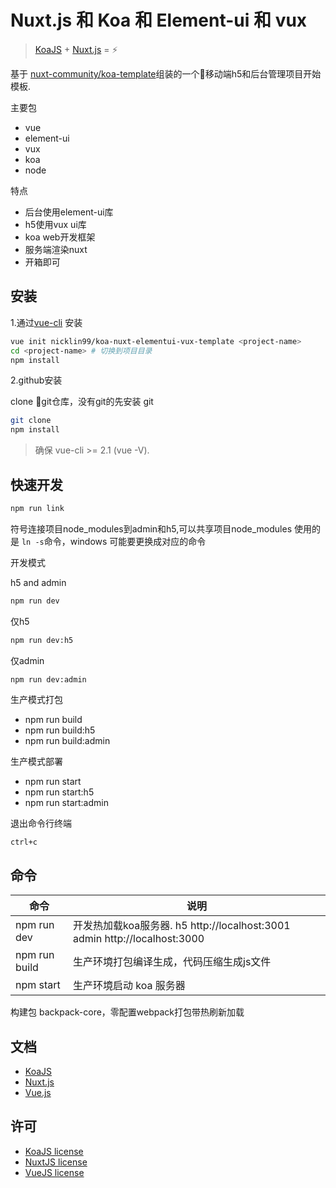 # Nuxt.js 和 Koa 和 Element-ui 和 vux

> [KoaJS](http://koajs.com/) + [Nuxt.js](https://nuxtjs.org) = :zap:

基于 [nuxt-community/koa-template](https://github.com/nuxt-community/koa-template)组装的一个移动端h5和后台管理项目开始模板.

主要包

- vue
- element-ui
- vux
- koa
- node

特点

- 后台使用element-ui库
- h5使用vux ui库
- koa web开发框架
- 服务端渲染nuxt
- 开箱即可

## 安装

1.通过[vue-cli](https://github.com/vuejs/vue-cli) 安装

```bash
vue init nicklin99/koa-nuxt-elementui-vux-template <project-name>
cd <project-name> # 切换到项目目录
npm install
```

2.github安装

clone git仓库，没有git的先安装 git

```bash
git clone
npm install
```

> 确保 vue-cli >= 2.1 (vue -V).

## 快速开发

```bash
npm run link
```

符号连接项目node_modules到admin和h5,可以共享项目node_modules
使用的是 `ln -s`命令，windows 可能要更换成对应的命令

开发模式

h5 and admin

```bash
npm run dev
```

仅h5

```bash
npm run dev:h5
```

仅admin

```bash
npm run dev:admin
```

生产模式打包

- npm run build
- npm run build:h5
- npm run build:admin

生产模式部署

- npm run start
- npm run start:h5
- npm run start:admin

退出命令行终端

`ctrl+c`

## 命令

| 命令          | 说明                                                                      |
| ------------- | ------------------------------------------------------------------------- |
| npm run dev   | 开发热加载koa服务器. h5 http://localhost:3001 admin http://localhost:3000 |
| npm run build | 生产环境打包编译生成，代码压缩生成js文件                                  |
| npm start     | 生产环境启动 koa 服务器                                                   |

构建包 backpack-core，零配置webpack打包带热刷新加载

## 文档

- [KoaJS](http://koajs.com/)
- [Nuxt.js](https://nuxtjs.org/guide/)
- [Vue.js](http://vuejs.org/guide/)

## 许可

- [KoaJS license](https://github.com/koajs/koa/blob/master/LICENSE)
- [NuxtJS license](https://github.com/nuxt/nuxt.js/blob/master/LICENSE.md)
- [VueJS license](https://github.com/vuejs/vue/blob/master/LICENSE)
